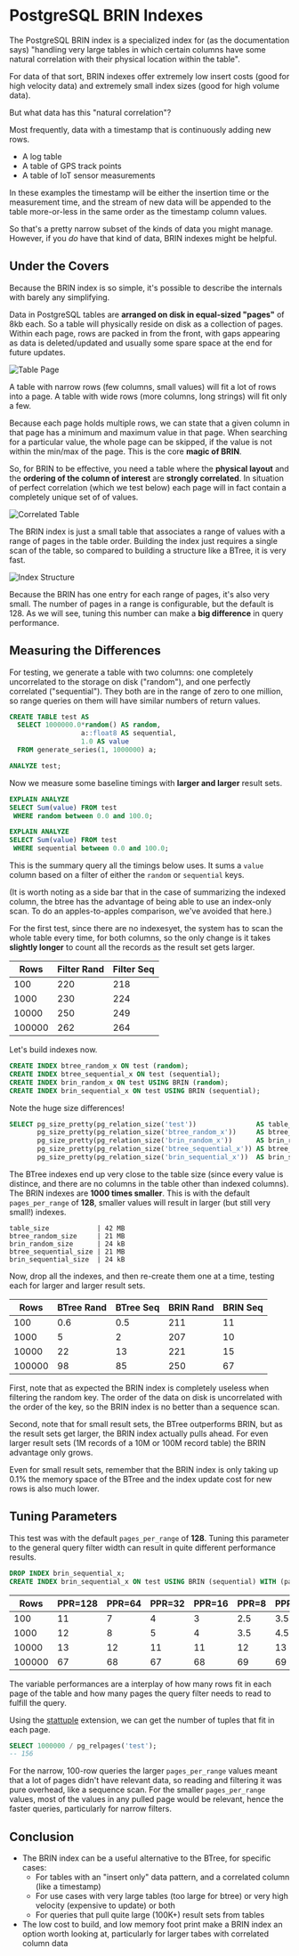 # PostgreSQL BRIN Indexes

The PostgreSQL BRIN index is a specialized index for (as the documentation says) "handling very large tables in which certain columns have some natural correlation with their physical location within the table".

For data of that sort, BRIN indexes offer extremely low insert costs (good for high velocity data) and extremely small index sizes (good for high volume data).

But what data has this "natural correlation"?

Most frequently, data with a timestamp that is continuously adding new rows. 

* A log table
* A table of GPS track points
* A table of IoT sensor measurements

In these examples the timestamp will be either the insertion time or the measurement time, and the stream of new data will be appended to the table more-or-less in the same order as the timestamp column values.

So that's a pretty narrow subset of the kinds of data you might manage. However, if you *do* have that kind of data, BRIN indexes might be helpful.

## Under the Covers

Because the BRIN index is so simple, it's possible to describe the internals with barely any simplifying.

Data in PostgreSQL tables are **arranged on disk in equal-sized "pages"** of 8kb each. So a table will physically reside on disk as a collection of pages. Within each page, rows are packed in from the front, with gaps appearing as data is deleted/updated and usually some spare space at the end for future updates. 

![Table Page](img/brin-table.png)

A table with narrow rows (few columns, small values) will fit a lot of rows into a page. A table with wide rows (more columns, long strings) will fit only a few.

Because each page holds multiple rows, we can state that a given column in that page has a minimum and maximum value in that page. When searching for a particular value, the whole page can be skipped, if the value is not within the min/max of the page. This is the core **magic of BRIN**.

So, for BRIN to be effective, you need a table where the **physical layout** and the **ordering of the column of interest** are **strongly correlated**. In situation of perfect correlation (which we test below) each page will in fact contain a completely unique set of of values.

![Correlated Table](img/brin-table.png)

The BRIN index is just a small table that associates a range of values with a range of pages in the table order. Building the index just requires a single scan of the table, so compared to building a structure like a BTree, it is very fast. 

![Index Structure](img/brin-index.png)

Because the BRIN has one entry for each range of pages, it's also very small. The number of pages in a range is configurable, but the default is 128. As we will see, tuning this number can make a **big difference** in query performance.


## Measuring the Differences

For testing, we generate a table with two columns: one completely uncorrelated to the storage on disk ("random"), and one perfectly correlated ("sequential"). They both are in the range of zero to one million, so range queries on them will have similar numbers of return values.

```sql
CREATE TABLE test AS 
  SELECT 1000000.0*random() AS random, 
                  a::float8 AS sequential,
                  1.0 AS value
  FROM generate_series(1, 1000000) a;

ANALYZE test;
```

Now we measure some baseline timings with **larger and larger** result sets.

```sql
EXPLAIN ANALYZE 
SELECT Sum(value) FROM test
 WHERE random between 0.0 and 100.0;

EXPLAIN ANALYZE 
SELECT Sum(value) FROM test
 WHERE sequential between 0.0 and 100.0;
```

This is the summary query all the timings below uses. It sums a `value` column based on a filter of either the `random` or `sequential` keys.

(It is worth noting as a side bar that in the case of summarizing the indexed column, the btree has the advantage of being able to use an index-only scan. To do an apples-to-apples comparison, we've avoided that here.)

For the first test, since there are no indexesyet, the system has to scan the whole table every time, for both columns, so the only change is it takes **slightly longer** to count all the records as the result set gets larger.

| Rows   | Filter Rand | Filter Seq |
|--------|-------------|------------|
| 100    | 220         | 218        |
| 1000   | 230         | 224        |
| 10000  | 250         | 249        |
| 100000 | 262         | 264        |

Let's build indexes now.

```sql
CREATE INDEX btree_random_x ON test (random);
CREATE INDEX btree_sequential_x ON test (sequential);
CREATE INDEX brin_random_x ON test USING BRIN (random);
CREATE INDEX brin_sequential_x ON test USING BRIN (sequential);
```

Note the huge size differences!

```sql
SELECT pg_size_pretty(pg_relation_size('test'))               AS table_size,
       pg_size_pretty(pg_relation_size('btree_random_x'))     AS btree_random_size,
       pg_size_pretty(pg_relation_size('brin_random_x'))      AS brin_random_size,
       pg_size_pretty(pg_relation_size('btree_sequential_x')) AS btree_sequential_size,
       pg_size_pretty(pg_relation_size('brin_sequential_x'))  AS brin_sequential_size;
```

The BTree indexes end up very close to the table size (since every value is distince, and there are no columns in the table other than indexed columns). The BRIN indexes are **1000 times smaller**. This is with the default `pages_per_range` of **128**, smaller values will result in larger (but still very small!) indexes.

```
table_size            | 42 MB
btree_random_size     | 21 MB
brin_random_size      | 24 kB
btree_sequential_size | 21 MB
brin_sequential_size  | 24 kB
```

Now, drop all the indexes, and then re-create them one at a time, testing each for larger and larger result sets.

| Rows   | BTree Rand | BTree Seq | BRIN Rand | BRIN Seq |
|--------|------------|-----------|-----------|----------|
| 100    | 0.6        | 0.5       | 211       | 11       |
| 1000   | 5          | 2         | 207       | 10       |
| 10000  | 22         | 13        | 221       | 15       |
| 100000 | 98         | 85        | 250       | 67       |

First, note that as expected the BRIN index is completely useless when filtering the random key. The order of the data on disk is uncorrelated with the order of the key, so the BRIN index is no better than a sequence scan.

Second, note that for small result sets, the BTree outperforms BRIN, but as the result sets get larger, the BRIN index actually pulls ahead. For even larger result sets (1M records of a 10M or 100M record table) the BRIN advantage only grows.

Even for small result sets, remember that the BRIN index is only taking up 0.1% the memory space of the BTree and the index update cost for new rows is also much lower.

## Tuning Parameters

This test was with the default `pages_per_range` of **128**. Tuning this parameter to the general query filter width can result in quite different performance results.

```sql
DROP INDEX brin_sequential_x;
CREATE INDEX brin_sequential_x ON test USING BRIN (sequential) WITH (pages_per_range=64);
```

| Rows   | PPR=128 | PPR=64 | PPR=32 | PPR=16 | PPR=8 | PPR=4 |
|--------|---------|--------|--------|--------|-------|-------|
| 100    | 11      | 7      | 4      | 3      | 2.5   | 3.5   |
| 1000   | 12      | 8      | 5      | 4      | 3.5   | 4.5   |
| 10000  | 13      | 12     | 11     | 11     | 12    | 13    |
| 100000 | 67      | 68     | 67     | 68     | 69    | 69    |

The variable performances are a interplay of how many rows fit in each page of the table and how many pages the query filter needs to read to fulfill the query.

Using the [stattuple](https://www.postgresql.org/docs/current/pgstattuple.html) extension, we can get the number of tuples that fit in each page.

```sql
SELECT 1000000 / pg_relpages('test');
-- 156
```

For the narrow, 100-row queries the larger `pages_per_range` values meant that a lot of pages didn't have relevant data, so reading and filtering it was pure overhead, like a sequence scan. For the smaller `pages_per_range` values, most of the values in any pulled page would be relevant, hence the faster queries, particularly for narrow filters.

## Conclusion

* The BRIN index can be a useful alternative to the BTree, for specific cases:
  * For tables with an "insert only" data pattern, and a correlated column (like a timestamp)
  * For use cases with very large tables (too large for btree) or very high velocity (expensive to update) or both
  * For queries that pull quite large (100K+) result sets from tables
* The low cost to build, and low memory foot print make a BRIN index an option worth looking at, particularly for larger tabes with correlated column data

